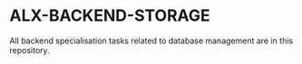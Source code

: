 # ALX-BACKEND-STORAGE

All backend specialisation tasks related to database management are in this repository.
